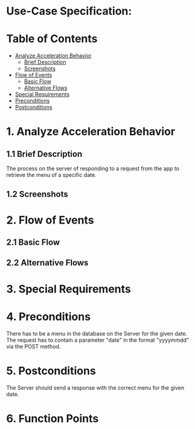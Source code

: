 # Use-Case Specification: 

# Table of Contents
- [Analyze Acceleration Behavior](#1-analyze-acceleration-behavior)
    - [Brief Description](#11-brief-description)
    - [Screenshots](#12-screenshots)
- [Flow of Events](#2-flow-of-events)
    - [Basic Flow](#21-basic-flow)
    - [Alternative Flows](#22-alternative-flows)
- [Special Requirements](#3-special-requirements)
- [Preconditions](#4-preconditions)
- [Postconditions](#5-postconditions)

# 1. Analyze Acceleration Behavior
## 1.1 Brief Description

The process on the server of responding to a request from the app to retrieve the menu of a specific date.

## 1.2 Screenshots


# 2. Flow of Events
## 2.1 Basic Flow


## 2.2 Alternative Flows
# 3. Special Requirements


# 4. Preconditions

There has to be a menu in the database on the Server for the given date.
The request has to contain a parameter "date" in the format "yyyymmdd" via the POST method. 

# 5. Postconditions

The Server should send a response with the correct menu for the given date.

# 6. Function Points
